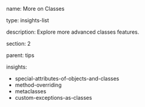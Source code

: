 name: More on Classes

type: insights-list

description: Explore more advanced classes features.

section: 2

parent: tips

insights:
  - special-attributes-of-objects-and-classes
  - method-overriding
  - metaclasses
  - custom-exceptions-as-classes
